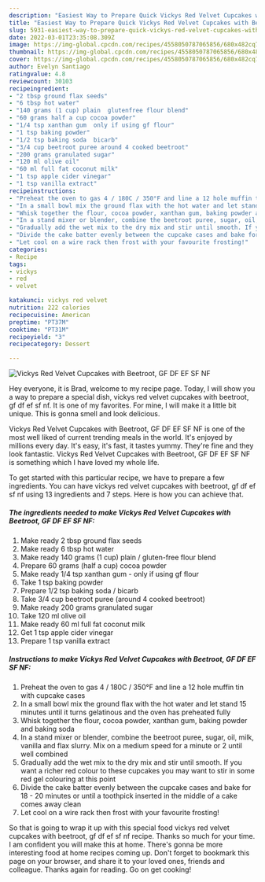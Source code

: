 ```yaml
---
description: "Easiest Way to Prepare Quick Vickys Red Velvet Cupcakes with Beetroot, GF DF EF SF NF"
title: "Easiest Way to Prepare Quick Vickys Red Velvet Cupcakes with Beetroot, GF DF EF SF NF"
slug: 5931-easiest-way-to-prepare-quick-vickys-red-velvet-cupcakes-with-beetroot-gf-df-ef-sf-nf
date: 2022-03-01T23:35:08.309Z
image: https://img-global.cpcdn.com/recipes/4558050787065856/680x482cq70/vickys-red-velvet-cupcakes-with-beetroot-gf-df-ef-sf-nf-recipe-main-photo.jpg
thumbnail: https://img-global.cpcdn.com/recipes/4558050787065856/680x482cq70/vickys-red-velvet-cupcakes-with-beetroot-gf-df-ef-sf-nf-recipe-main-photo.jpg
cover: https://img-global.cpcdn.com/recipes/4558050787065856/680x482cq70/vickys-red-velvet-cupcakes-with-beetroot-gf-df-ef-sf-nf-recipe-main-photo.jpg
author: Evelyn Santiago
ratingvalue: 4.8
reviewcount: 30103
recipeingredient:
- "2 tbsp ground flax seeds"
- "6 tbsp hot water"
- "140 grams (1 cup) plain  glutenfree flour blend"
- "60 grams half a cup cocoa powder"
- "1/4 tsp xanthan gum  only if using gf flour"
- "1 tsp baking powder"
- "1/2 tsp baking soda  bicarb"
- "3/4 cup beetroot puree around 4 cooked beetroot"
- "200 grams granulated sugar"
- "120 ml olive oil"
- "60 ml full fat coconut milk"
- "1 tsp apple cider vinegar"
- "1 tsp vanilla extract"
recipeinstructions:
- "Preheat the oven to gas 4 / 180C / 350°F and line a 12 hole muffin tin with cupcake cases"
- "In a small bowl mix the ground flax with the hot water and let stand 15 minutes until it turns gelatinous and the oven has preheated fully"
- "Whisk together the flour, cocoa powder, xanthan gum, baking powder and baking soda"
- "In a stand mixer or blender, combine the beetroot puree, sugar, oil, milk, vanilla and flax slurry. Mix on a medium speed for a minute or 2 until well combined"
- "Gradually add the wet mix to the dry mix and stir until smooth. If you want a richer red colour to these cupcakes you may want to stir in some red gel colouring at this point"
- "Divide the cake batter evenly between the cupcake cases and bake for 18 - 20 minutes or until a toothpick inserted in the middle of a cake comes away clean"
- "Let cool on a wire rack then frost with your favourite frosting!"
categories:
- Recipe
tags:
- vickys
- red
- velvet

katakunci: vickys red velvet 
nutrition: 222 calories
recipecuisine: American
preptime: "PT37M"
cooktime: "PT31M"
recipeyield: "3"
recipecategory: Dessert

---
```



![Vickys Red Velvet Cupcakes with Beetroot, GF DF EF SF NF](https://img-global.cpcdn.com/recipes/4558050787065856/680x482cq70/vickys-red-velvet-cupcakes-with-beetroot-gf-df-ef-sf-nf-recipe-main-photo.jpg)

Hey everyone, it is Brad, welcome to my recipe page. Today, I will show you a way to prepare a special dish, vickys red velvet cupcakes with beetroot, gf df ef sf nf. It is one of my favorites. For mine, I will make it a little bit unique. This is gonna smell and look delicious.



Vickys Red Velvet Cupcakes with Beetroot, GF DF EF SF NF is one of the most well liked of current trending meals in the world. It's enjoyed by millions every day. It's easy, it's fast, it tastes yummy. They're fine and they look fantastic. Vickys Red Velvet Cupcakes with Beetroot, GF DF EF SF NF is something which I have loved my whole life.


To get started with this particular recipe, we have to prepare a few ingredients. You can have vickys red velvet cupcakes with beetroot, gf df ef sf nf using 13 ingredients and 7 steps. Here is how you can achieve that.

<!--inarticleads1-->

##### The ingredients needed to make Vickys Red Velvet Cupcakes with Beetroot, GF DF EF SF NF:

1. Make ready 2 tbsp ground flax seeds
1. Make ready 6 tbsp hot water
1. Make ready 140 grams (1 cup) plain / gluten-free flour blend
1. Prepare 60 grams (half a cup) cocoa powder
1. Make ready 1/4 tsp xanthan gum - only if using gf flour
1. Take 1 tsp baking powder
1. Prepare 1/2 tsp baking soda / bicarb
1. Take 3/4 cup beetroot puree (around 4 cooked beetroot)
1. Make ready 200 grams granulated sugar
1. Take 120 ml olive oil
1. Make ready 60 ml full fat coconut milk
1. Get 1 tsp apple cider vinegar
1. Prepare 1 tsp vanilla extract




<!--inarticleads2-->

##### Instructions to make Vickys Red Velvet Cupcakes with Beetroot, GF DF EF SF NF:

1. Preheat the oven to gas 4 / 180C / 350°F and line a 12 hole muffin tin with cupcake cases
1. In a small bowl mix the ground flax with the hot water and let stand 15 minutes until it turns gelatinous and the oven has preheated fully
1. Whisk together the flour, cocoa powder, xanthan gum, baking powder and baking soda
1. In a stand mixer or blender, combine the beetroot puree, sugar, oil, milk, vanilla and flax slurry. Mix on a medium speed for a minute or 2 until well combined
1. Gradually add the wet mix to the dry mix and stir until smooth. If you want a richer red colour to these cupcakes you may want to stir in some red gel colouring at this point
1. Divide the cake batter evenly between the cupcake cases and bake for 18 - 20 minutes or until a toothpick inserted in the middle of a cake comes away clean
1. Let cool on a wire rack then frost with your favourite frosting!




So that is going to wrap it up with this special food vickys red velvet cupcakes with beetroot, gf df ef sf nf recipe. Thanks so much for your time. I am confident you will make this at home. There's gonna be more interesting food at home recipes coming up. Don't forget to bookmark this page on your browser, and share it to your loved ones, friends and colleague. Thanks again for reading. Go on get cooking!
